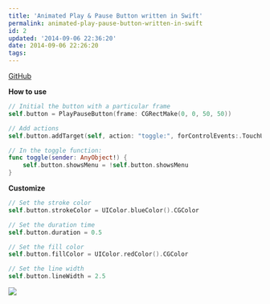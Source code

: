 ```yaml
---
title: 'Animated Play & Pause Button written in Swift'
permalink: animated-play-pause-button-written-in-swift
id: 2
updated: '2014-09-06 22:36:20'
date: 2014-09-06 22:26:20
tags:
---
```


[GitHub](https://github.com/KelvinJin/PlayPauseButton)

**How to use**
```swift
// Initial the button with a particular frame
self.button = PlayPauseButton(frame: CGRectMake(0, 0, 50, 50))

// Add actions
self.button.addTarget(self, action: "toggle:", forControlEvents:.TouchUpInside)

// In the toggle function:
func toggle(sender: AnyObject!) {
	self.button.showsMenu = !self.button.showsMenu
}
```

**Customize**
```swift
// Set the stroke color
self.button.strokeColor = UIColor.blueColor().CGColor

// Set the duration time
self.button.duration = 0.5

// Set the fill color
self.button.fillColor = UIColor.redColor().CGColor

// Set the line width
self.button.lineWidth = 2.5
```

![](/content/images/2014/Sep/play_pause_button.gif)
